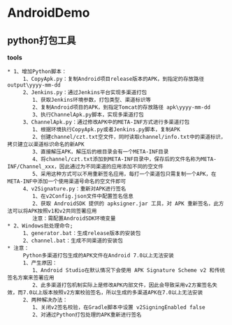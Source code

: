 # AndroidDemo #

## python打包工具 ##

**tools**

    * 1、增加Python脚本：
         1、CopyApk.py：复制Android项目release版本的APK，到指定的存放路径 output\yyyy-mm-dd
         2、Jenkins.py：通过Jenkins平台实现多渠道打包
            1、获取Jenkins环境参数，打包类型、渠道标识等
            2、复制Android项目的APK，到指定Tomcat的存放路径 apk\yyyy-mm-dd
            3、执行ChannelApk.py脚本，实现多渠道打包
         3、ChannelApk.py：通过修改APK中的META-INF方式进行多渠道打包
            1、根据环境执行CopyApk.py或者Jenkins.py脚本，复制APK
            2、创建channel/czt.txt空文件，同时读取channel/info.txt中的渠道标识，拷贝建立以渠道标识命名的新APK
            3、直接解压APK，解压后的根目录会有一个META-INF目录
            4、将channel/czt.txt添加到META-INF目录中，保存后的文件名称为META-INF/Channel_xxx，因此通过为不同渠道的应用添加不同的空文件
            5、采用这种方式可以不用重新签名应用，每打一个渠道包只需复制一个APK，在META-INF中添加一个使用渠道号命名的空文件即可
         4、v2Signature.py：重新对APK进行签名
            1、在v2Config.json文件中配置签名信息
            2、获取 AndroidSDK 提供的 apksigner.jar 工具，对 APK 重新签名，此方法可以将APK按照v1和v2共同签署应用
            注意：需配置AndroidSDK环境变量
    * 2、Windows批处理命令;
         1、generator.bat：生成release版本的安装包
         2、channel.bat：生成不同渠道的安装包
    * 注意：
         Python多渠道打包生成的APK文件在Android 7.0以上无法安装
         1、产生原因：
            1、Android Studio在默认情况下会使用 APK Signature Scheme v2 和传统签名方案来签署应用
            2、此多渠道打包机制实际上是修改APK内部文件，因此会导致采用v2方案签名失效，而7.0以上版本按照v2方案校验签名，所以生成的多渠道APK在7.0以上无法安装
         2、两种解决办法：
            1、关闭v2签名校验，在Gradle脚本中设置 v2SigningEnabled false
            2、对通过Python打包处理的APK重新进行签名




